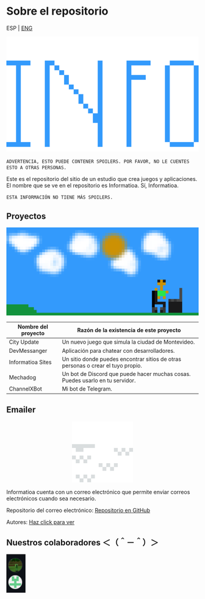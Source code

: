 # Sobre el repositorio


ESP | [ENG](https://github.com/nico1monte/informatioa.org/blob/dev/README.md)


<div align="center">
  <picture>
    <source media="(prefers-color-scheme: dark)" srcset="./public/readme_imgs/informatioa.2.png" width="700px">
    <img alt="Logo de Informatioa" src="./public/readme_imgs/informatioa.2.png" width="600px">
  </picture>
</div>

```
ADVERTENCIA, ESTO PUEDE CONTENER SPOILERS. POR FAVOR, NO LE CUENTES ESTO A OTRAS PERSONAS.
```

Este es el repositorio del sitio de un estudio que crea juegos y aplicaciones. El nombre que se ve en el repositorio es Informatioa. Sí, Informatioa.
```
ESTA INFORMACIÓN NO TIENE MÁS SPOILERS.
```
## Proyectos
<div align="center">
  <picture>
    <source media="(prefers-color-scheme: dark)" srcset="./public/readme_imgs/background_account-creator.png">
    <img alt="Imagen de proyectos" src="./public/readme_imgs/background_account-creator.png">
  </picture>
</div>

| **Nombre del proyecto** | **Razón de la existencia de este proyecto** |
| --- | --- |
| City Update | Un nuevo juego que simula la ciudad de Montevideo. |
| DevMessanger | Aplicación para chatear con desarrolladores. |
| Informatioa Sites | Un sitio donde puedes encontrar sitios de otras personas o crear el tuyo propio. |
| Mechadog | Un bot de Discord que puede hacer muchas cosas. Puedes usarlo en tu servidor. |
| ChannelXBot | Mi bot de Telegram. |

## Emailer

<div align="center">
<picture>
  <source media="(prefers-color-scheme: dark)" srcset="./public/readme_imgs/emailverification.png">
  <img alt="Correo" src="./public/readme_imgs/emailverification.png">
</picture>
</div>

Informatioa cuenta con un correo electrónico que permite enviar correos electrónicos cuando sea necesario.

Repositorio del correo electrónico:
[Repositorio en GitHub](https://github.com/nico1monte/informatioa_emailer)

Autores: [Haz click para ver](https://github.com/nico1monte/informatioa.org/blob/dev/AUTHORS.md)

## Nuestros colaboradores ＜（＾－＾）＞
<p align="left">
<a href="https://github.com/nico1monte/informatioa.org/graphs/contributors"><img alt="Colaboradores" src="./public/icons/portable_authors.PNG" width="50px"/></a>
</p>